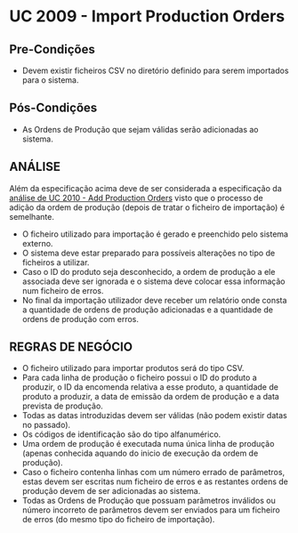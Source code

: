 # UC 2009 - Import Production Orders #

## Pre-Condições ##
* Devem existir ficheiros CSV no diretório definido para serem importados para o sistema.

## Pós-Condições ##
* As Ordens de Produção que sejam válidas serão adicionadas ao sistema.

## ANÁLISE ##
Além da especificação acima deve de ser considerada a especificação da [análise de UC 2010 - Add Production Orders](link) visto que o processo de adição da ordem de produção (depois de tratar o ficheiro de importação) é semelhante.

* O ficheiro utilizado para importação é gerado e preenchido pelo sistema externo.
* O sistema deve estar preparado para possíveis alterações no tipo de ficheiros a utilizar.
* Caso o ID do produto seja desconhecido, a ordem de produção a ele associada deve ser ignorada e o sistema deve colocar essa informação num ficheiro de erros.
* No final da importação utilizador deve receber um relatório onde consta a quantidade de ordens de produção adicionadas e a quantidade de ordens de produção com erros.

## REGRAS DE NEGÓCIO ##
* O ficheiro utilizado para importar produtos será do tipo CSV.
* Para cada linha de produção o ficheiro possui o ID do produto a produzir, o ID da encomenda relativa a esse produto, a quantidade de produto a produzir, a data de emissão da ordem de produção e a data prevista de produção.
* Todas as datas introduzidas devem ser válidas (não podem existir datas no passado).
* Os códigos de identificação são do tipo alfanumérico.
* Uma ordem de produção é executada numa única linha de produção (apenas conhecida aquando do inicio de execução da ordem de produção).
* Caso o ficheiro contenha linhas com um número errado de parâmetros, estas devem ser escritas num ficheiro de erros e as restantes ordens de produção devem de ser adicionadas ao sistema.
* Todas as Ordens de Produção que possuam parâmetros inválidos ou número incorreto de parâmetros devem ser enviados para um ficheiro de erros (do mesmo tipo do ficheiro de importação).